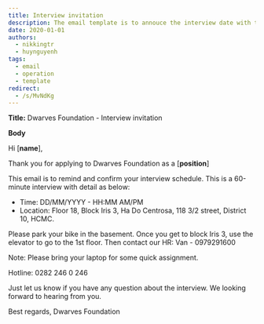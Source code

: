```yaml
---
title: Interview invitation
description: The email template is to annouce the interview date with the client.
date: 2020-01-01
authors:
  - nikkingtr
  - huynguyenh
tags:
  - email
  - operation
  - template
redirect:
  - /s/MvNdKg
---
```


**Title:** Dwarves Foundation - Interview invitation

**Body**

Hi [**name**],

Thank you for applying to Dwarves Foundation as a [**position**]

This email is to remind and confirm your interview schedule. This is a 60-minute interview with detail as below:

- Time: DD/MM/YYYY - HH:MM AM/PM
- Location: Floor 18, Block Iris 3, Ha Do Centrosa, 118 3/2 street, District 10, HCMC.

Please park your bike in the basement. Once you get to block Iris 3, use the elevator to go to the 1st floor. Then contact our HR: Van - 0979291600

Note: Please bring your laptop for some quick assignment.

Hotline: 0282 246 0 246

Just let us know if you have any question about the interview. We looking forward to hearing from you.

Best regards,
Dwarves Foundation
